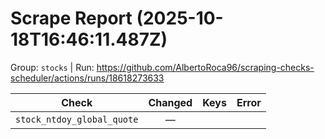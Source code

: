 # Scrape Report (2025-10-18T16:46:11.487Z)

Group: `stocks`  |  Run: https://github.com/AlbertoRoca96/scraping-checks-scheduler/actions/runs/18618273633

| Check | Changed | Keys | Error |
|---|:---:|:--|:--|
| `stock_ntdoy_global_quote` | — |  |  |
